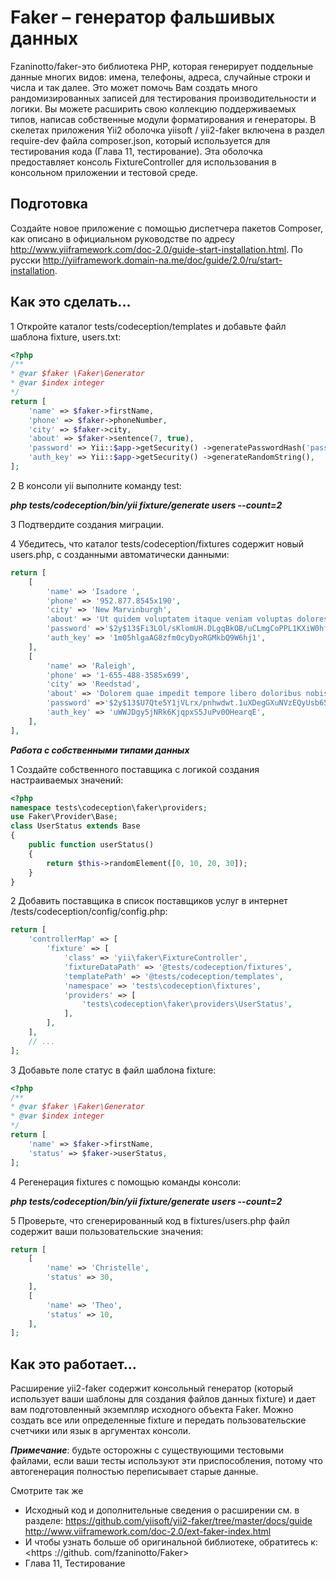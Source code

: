 Faker – генератор фальшивых данных
===
Fzaninotto/faker-это библиотека PHP, которая генерирует поддельные данные многих видов: имена, телефоны, адреса, случайные строки и числа и так далее. Это может помочь Вам создать много рандомизированных записей для тестирования производительности и логики. Вы можете расширить свою коллекцию поддерживаемых типов, написав собственные модули форматирования и генераторы.
В скелетах приложения Yii2 оболочка yiisoft / yii2-faker включена в раздел require-dev файла composer.json, который используется для тестирования кода (Глава 11, тестирование). Эта оболочка предоставляет консоль FixtureController для использования в консольном приложении и тестовой среде.

Подготовка 
---
Создайте новое приложение с помощью диспетчера пакетов Composer, как описано в официальном руководстве по адресу <http://www.yiiframework.com/doc-2.0/guide-start-installation.html>. 
По русски <http://yiiframework.domain-na.me/doc/guide/2.0/ru/start-installation>.

Как это сделать...
----

1 Откройте каталог tests/codeception/templates и добавьте файл шаблона fixture, users.txt:
```php
<?php
/**
* @var $faker \Faker\Generator
* @var $index integer
*/
return [
    'name' => $faker->firstName,
    'phone' => $faker->phoneNumber,
    'city' => $faker->city,
    'about' => $faker->sentence(7, true),
    'password' => Yii::$app->getSecurity() ->generatePasswordHash('password_' . $index),
    'auth_key' => Yii::$app->getSecurity() ->generateRandomString(),
];
```

2 В консоли  yii выполните команду test:

***php tests/codeception/bin/yii fixture/generate users --count=2***

3 Подтвердите  создания миграции.

4 Убедитесь, что каталог tests/codeception/fixtures содержит новый users.php, с созданными автоматически данными:
```php
return [
    [
        'name' => 'Isadore ',
        'phone' => '952.877.8545x190',
        'city' => 'New Marvinburgh',
        'about' => 'Ut quidem voluptatem itaque veniam voluptas dolores.',
        'password' =>'$2y$13$Fi3LOl/sKlomUH.DLgqBkOB/uCLmgCoPPL1KXiW0hffnkrdkjCzAC',
        'auth_key' => '1m05hlgaAG8zfm0cyDyoRGMkbQ9W6hj1',
    ],
    [
        'name' => 'Raleigh',
        'phone' => '1-655-488-3585x699',
        'city' => 'Reedstad',
        'about' => 'Dolorem quae impedit tempore libero doloribus nobis dicta tempora facere.',
        'password' =>'$2y$13$U7Qte5Y1jVLrx/pnhwdwt.1uXDegGXuNVzEQyUsb65WkBtjyjUuYm',
        'auth_key' => 'uWWJDgy5jNRk6KjqpxS5JuPv0OHearqE',
    ],
],
```

***Работа с собственными типами данных***

1 Создайте собственного поставщика с логикой создания настраиваемых значений:
```php
<?php
namespace tests\codeception\faker\providers;
use Faker\Provider\Base;
class UserStatus extends Base
{
    public function userStatus()
    {
        return $this->randomElement([0, 10, 20, 30]);
    }
}
```

2 Добавить поставщика в список поставщиков услуг в интернет /tests/codeception/config/config.php:
```php
return [
    'controllerMap' => [
        'fixture' => [
            'class' => 'yii\faker\FixtureController',
            'fixtureDataPath' => '@tests/codeception/fixtures',
            'templatePath' => '@tests/codeception/templates',
            'namespace' => 'tests\codeception\fixtures',
            'providers' => [
                'tests\codeception\faker\providers\UserStatus',
            ],
        ],
    ],
    // ...
];
```

3 Добавьте поле статус в файл шаблона fixture:
```php
<?php
/**
* @var $faker \Faker\Generator
* @var $index integer
*/
return [
    'name' => $faker->firstName,
    'status' => $faker->userStatus,
];
```

4 Регенерация fixtures с помощью команды консоли:

***php tests/codeception/bin/yii fixture/generate users --count=2***

5 Проверьте, что сгенерированный код в fixtures/users.php файл содержит ваши пользовательские значения:
```php
return [
    [
        'name' => 'Christelle',
        'status' => 30,
    ],
    [
        'name' => 'Theo',
        'status' => 10,
    ],
];
```

Как это работает...
---

Расширение yii2-faker содержит консольный генератор (который использует ваши шаблоны для создания файлов данных fixture) и дает вам подготовленный экземпляр исходного объекта Faker. Можно создать все или определенные fixture и передать пользовательские счетчики или язык в аргументах консоли.

***Примечание***: будьте осторожны с существующими тестовыми файлами, если ваши тесты используют эти приспособления, потому что автогенерация полностью переписывает старые данные.

Смотрите так же
* Исходный код и дополнительные сведения о расширении см. в разделе:
 <https://github.com/yiisoft/yii2-faker/tree/master/docs/guide>
 <http://www.viiframework.com/doc-2.0/ext-faker-index.html>
* И чтобы узнать больше об оригинальной библиотеке, обратитесь к:
<https ://github. com/fzaninotto/Faker>
* Глава 11, Тестирование
